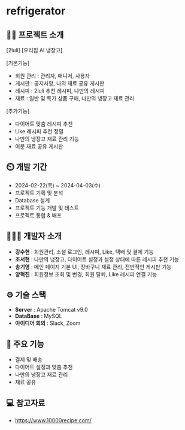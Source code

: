 # refrigerator
## 👨‍🏫 프로젝트 소개
[2luli]
[우리집 AI 냉장고]

[기본기능]
- 회원 관리 : 관리자, 매니저, 사용자
- 게시판 : 공지사항, 나의 재료 공유 게시판
- 레시피 : 2luli 추천 레시피, 나만의 레시피
- 재료 : 일반 및 특가 상품 구매, 나만의 냉장고 재료 관리

[추가기능]
- 다이어트 맞춤 레시피 추천
- Like 레시피 추천 정렬
- 나만의 냉장고 재료 관리 기능
- 여분 재료 공유 게시판

## ⏲️ 개발 기간
- 2024-02-22(목) ~ 2024-04-03(수)
- 프로젝트 기획 및 분석
- Database 설계
- 프로젝트 기능 개발 및 테스트
- 프로젝트 통합 & 배포

## 🧑‍🤝‍🧑 개발자 소개
- **강수현** : 회원관리, 소셜 로그인, 레시피, Like, 택배 및 결제 기능
- **조서현** : 나만의 냉장고, 다이어트 설정과 설정 상태에 따른 레시피 추천 기능
- **송기영** : 메인 페이지 기본 UI, 장바구니 재료 관리, 전반적인 게시판 기능
- **양혁진** : 회원정보 조회 및 변경, 회원 탈퇴, Like 레시피 연결 기능

## ⚙️ 기술 스택
- **Server** : Apache Tomcat v9.0
- **DataBase** : MySQL
- **아이디어 회의** : Slack, Zoom

## 📌 주요 기능
- 결제 및 배송
- 다이어트 설정과 맞춤 추천
- 나만의 냉장고 재료 관리
- 재료 공유

## 💻 참고자료
- https://www.10000recipe.com/

